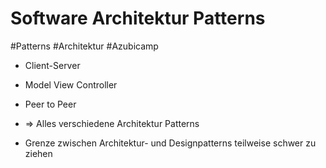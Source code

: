 # Software Architektur Patterns
#Patterns #Architektur #Azubicamp 

- Client-Server 
- Model View Controller
- Peer to Peer
- => Alles verschiedene Architektur Patterns

- Grenze zwischen Architektur- und Designpatterns teilweise schwer zu ziehen

